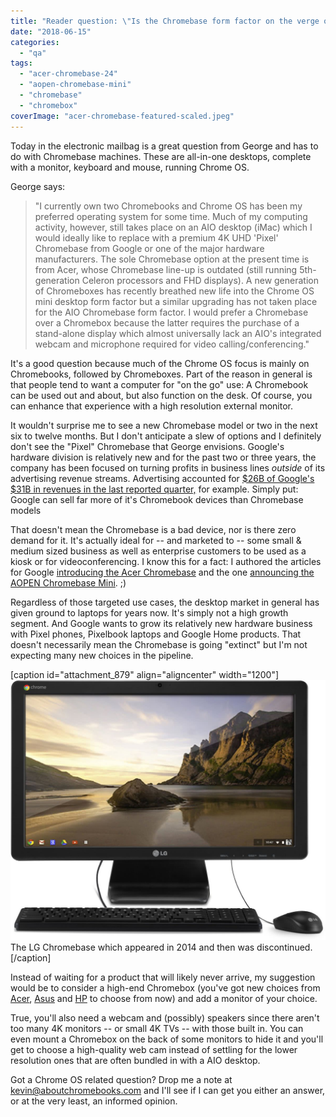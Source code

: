 ```yaml
---
title: "Reader question: \"Is the Chromebase form factor on the verge of extinction?\""
date: "2018-06-15"
categories: 
  - "qa"
tags: 
  - "acer-chromebase-24"
  - "aopen-chromebase-mini"
  - "chromebase"
  - "chromebox"
coverImage: "acer-chromebase-featured-scaled.jpeg"
---
```


Today in the electronic mailbag is a great question from George and has to do with Chromebase machines. These are all-in-one desktops, complete with a monitor, keyboard and mouse, running Chrome OS.

George says:

> "I currently own two Chromebooks and Chrome OS has been my preferred operating system for some time. Much of my computing activity, however, still takes place on an AIO desktop (iMac) which I would ideally like to replace with a premium 4K UHD 'Pixel' Chromebase from Google or one of the major hardware manufacturers. The sole Chromebase option at the present time is from Acer, whose Chromebase line-up is outdated (still running 5th-generation Celeron processors and FHD displays). A new generation of Chromeboxes has recently breathed new life into the Chrome OS mini desktop form factor but a similar upgrading has not taken place for the AIO Chromebase form factor. I would prefer a Chromebase over a Chromebox because the latter requires the purchase of a stand-alone display which almost universally lack an AIO's integrated webcam and microphone required for video calling/conferencing."

It's a good question because much of the Chrome OS focus is mainly on Chromebooks, followed by Chromeboxes. Part of the reason in general is that people tend to want a computer for "on the go" use: A Chromebook can be used out and about, but also function on the desk. Of course, you can enhance that experience with a high resolution external monitor.

It wouldn't surprise me to see a new Chromebase model or two in the next six to twelve months. But I don't anticipate a slew of options and I definitely don't see the "Pixel" Chromebase that George envisions. Google's hardware division is relatively new and for the past two or three years, the company has been focused on turning profits in business lines _outside_ of its advertising revenue streams. Advertising accounted for [$26B of Google's $31B in revenues in the last reported quarter,](https://abc.xyz/investor/pdf/2018Q1_alphabet_earnings_release.pdf) for example. Simply put: Google can sell far more of it's Chromebook devices than Chromebase models

That doesn't mean the Chromebase is a bad device, nor is there zero demand for it. It's actually ideal for -- and marketed to -- some small & medium sized business as well as enterprise customers to be used as a kiosk or for videoconferencing. I know this for a fact: I authored the articles for Google [introducing the Acer Chromebase](https://blog.google/topics/connected-workspaces/chromebase-meetings-makes-video-conferencing-personal-and-simple/) and the one [announcing the AOPEN Chromebase Mini](https://blog.google/topics/connected-workspaces/chrome-expands-business-opportunities-android-kiosk-apps-and-improved-device-management/). ;)

Regardless of those targeted use cases, the desktop market in general has given ground to laptops for years now. It's simply not a high growth segment. And Google wants to grow its relatively new hardware business with Pixel phones, Pixelbook laptops and Google Home products. That doesn't necessarily mean the Chromebase is going "extinct" but I'm not expecting many new choices in the pipeline.

\[caption id="attachment\_879" align="aligncenter" width="1200"\][![LG Chromebase](images/LG-Chromebase.jpg)](https://www.aboutchromebooks.com/wp-content/uploads/2018/06/LG-Chromebase.jpg) The LG Chromebase which appeared in 2014 and then was discontinued.\[/caption\]

Instead of waiting for a product that will likely never arrive, my suggestion would be to consider a high-end Chromebox (you've got new choices from [Acer](https://www.aboutchromebooks.com/news/acer-chromebox-cxi3-landing-page-goes-live-with-competitive-pricing-and-options/), [Asus](https://www.aboutchromebooks.com/news/official-asus-chromebox-3-overview-page-has-a-few-surprising-specs/) and [HP](https://www.aboutchromebooks.com/news/hp-chromebox-g2-available-release-date-cost/) to choose from now) and add a monitor of your choice.

True, you'll also need a webcam and (possibly) speakers since there aren't too many 4K monitors -- or small 4K TVs -- with those built in. You can even mount a Chromebox on the back of some monitors to hide it and you'll get to choose a high-quality web cam instead of settling for the lower resolution ones that are often bundled in with a AIO desktop.

Got a Chrome OS related question? Drop me a note at [kevin@aboutchromebooks.com](mailto:kevin@aboutchromebooks.com) and I'll see if I can get you either an answer, or at the very least, an informed opinion.

